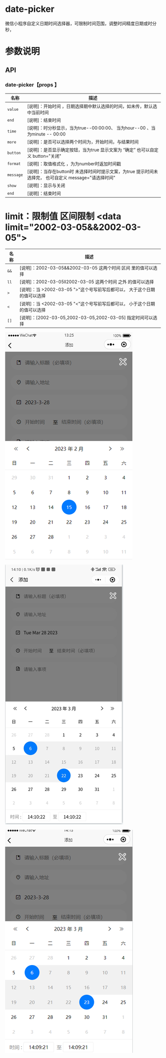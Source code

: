 # date-picker
微信小程序自定义日期时间选择器，可限制时间范围，调整时间精度日期或时分秒，


# 参数说明
## API

### date-picker【props 】

| 名称         | 描述                                                                                                           |
| ------------ | -------------------------------------------------------------------------------------------------------------- |
| `value`       | [说明]：开始时间 ，日期选择期中默认选择的时间，如未传，默认选中当前时间                                                   |
| `end` | [说明]：结束时间|
| `time` | [说明]：时分秒显示，当为true--00:00:00、  当为hour--00 、当为minute -- 00:00|
| `more` | [说明]：是否可以选择两个时间为，开始时间，与结果时间|
| `button` | [说明]：是否显示确定按钮，当为true 显示文案为 “确定” 也可以自定义 button="关闭"|
| `format` | [说明]：取值格式化 ，为为number时返加时间戳|
| `message` | [说明]：当存在button时 未选择时间时提示文案，为true 提示时间未选择完， 也可自定义 message="请选择时间" |
| `show` | [说明]：显示与关闭|
| `end` | [说明]：结束时间|

# limit：限制值 区间限制 \<data limit="2002-03-05&&2002-03-05">
| 名称         | 描述                                                                                                           |
| ------------ | -------------------------------------------------------------------------------------------------------------- |
| `&&` | [说明]：2002-03-05&&2002-03-05  这两个时间 区间 里的值可以选择|
| `ll` | [说明]：2002-03-05ll2002-03-05  这两个时间 之外 的值可以选择|
| `>` | [说明]：当 >2002-03-05  ">"这个号写前写后都可以， 大于这个日期的值可以选择|
| `<` | [说明]：当 <2002-03-05  "<"这个号写前写后都可以， 小于这个日期的值可以选择|
| `[]` | [说明]：[2002-03-05,2002-03-05,2002-03-05]  指定时间可以选择|



![img](https://github.com/wyulang/wx-date/blob/main/demo-pic/wx1.png)

![img](https://github.com/wyulang/wx-date/blob/main/demo-pic/wx2.png)

![img](https://github.com/wyulang/wx-date/blob/main/demo-pic/wx3.png)

